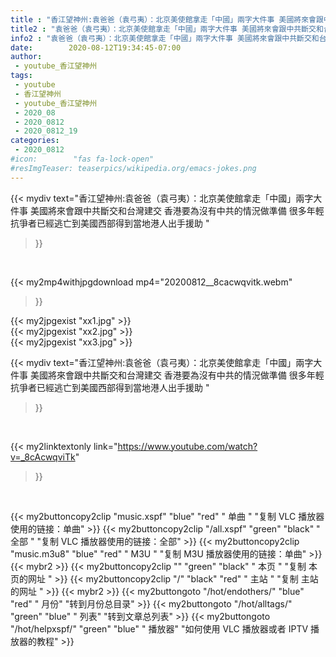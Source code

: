 ```yaml
---
title : "香江望神州:袁爸爸（袁弓夷）：北京美使館拿走「中國」兩字大件事 美國將來會跟中共斷交和台灣建交 香港要為沒有中共的情況做準備 很多年輕抗爭者已經逃亡到美國西部得到當地港人出手援助 "
title2 : "袁爸爸（袁弓夷）：北京美使館拿走「中國」兩字大件事 美國將來會跟中共斷交和台灣建交 香港要為沒有中共的情況做準備 很多年輕抗爭者已經逃亡到美國西部得到當地港人出手援助 "
info2 : "袁爸爸（袁弓夷）：北京美使館拿走「中國」兩字大件事 美國將來會跟中共斷交和台灣建交 香港要為沒有中共的情況做準備 很多年輕抗爭者已經逃亡到美國西部得到當地港人出手援助 "
date:        2020-08-12T19:34:45-07:00
author:
 - youtube_香江望神州
tags:
 - youtube
 - 香江望神州
 - youtube_香江望神州
 - 2020_08
 - 2020_0812
 - 2020_0812_19
categories:
 - 2020_0812
#icon:        "fas fa-lock-open"
#resImgTeaser: teaserpics/wikipedia.org/emacs-jokes.png
---
```


{{< mydiv text="香江望神州:袁爸爸（袁弓夷）：北京美使館拿走「中國」兩字大件事 美國將來會跟中共斷交和台灣建交 香港要為沒有中共的情況做準備 很多年輕抗爭者已經逃亡到美國西部得到當地港人出手援助 "
>}}
<br>


{{< my2mp4withjpgdownload mp4="20200812__8cacwqvitk.webm"
>}}

{{< my2jpgexist "xx1.jpg" >}}<br>
{{< my2jpgexist "xx2.jpg" >}}<br>
{{< my2jpgexist "xx3.jpg" >}}<br>



{{< mydiv text="香江望神州:袁爸爸（袁弓夷）：北京美使館拿走「中國」兩字大件事 美國將來會跟中共斷交和台灣建交 香港要為沒有中共的情況做準備 很多年輕抗爭者已經逃亡到美國西部得到當地港人出手援助 "
>}}
<br>

{{< my2linktextonly link="https://www.youtube.com/watch?v=_8cAcwqviTk"
>}}


<br>

{{< my2buttoncopy2clip "music.xspf"        "blue"   "red"    " 单曲 "  "复制 VLC 播放器使用的链接：单曲" >}} {{< my2buttoncopy2clip "/all.xspf"         "green"  "black"  " 全部 "  "复制 VLC 播放器使用的链接：全部" >}} {{< my2buttoncopy2clip "music.m3u8"        "blue"   "red"    " M3U  "    "复制 M3U 播放器使用的链接：单曲" >}} {{< mybr2 >}} {{< my2buttoncopy2clip ""                  "green"  "black"  " 本页 "    "复制 本页的网址 " >}} {{< my2buttoncopy2clip "/"                 "black"  "red"    " 主站 "    "复制 主站的网址 " >}} {{< mybr2 >}} {{< my2buttongoto      "/hot/endothers/"   "blue"   "red"    " 月份"   "转到月份总目录" >}} {{< my2buttongoto      "/hot/alltags/"     "green"  "blue"   " 列表"   "转到文章总列表" >}} {{< my2buttongoto      "/hot/helpxspf/"    "green"  "blue"   " 播放器" "如何使用 VLC 播放器或者 IPTV 播放器的教程" >}} 
